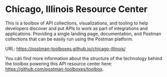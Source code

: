 # Chicago, Illinois Resource Center
This is a toolbox of API collections, visualizations, and tooling to help developers discover and put APIs to work as part of integrations and applications. Providing a single landing page, documentation, and Postman collections that can be easily run using the Postman platform.

URL: https://postman-toolboxes.github.io/chicago-illinois/

You can find more information about the structure of the technology behind the toolbox powering this API resource center here: https://github.com/postman-toolboxes/toolbox.
